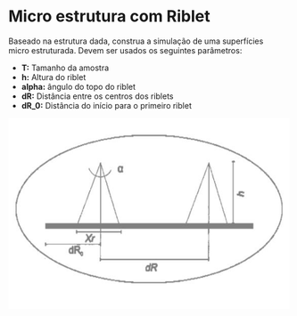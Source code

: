 <h1>Micro estrutura com Riblet</h1>

<p>Baseado na estrutura dada, construa a simulação de uma superfícies<br>
micro estruturada. Devem ser usados os seguintes parâmetros:</p>

<ul>
	<li><b>T:</b> Tamanho da amostra</li>
	<li><b>h:</b> Altura do riblet</li>
	<li><b>alpha:</b> ângulo do topo do riblet</li>
	<li><b>dR:</b> Distância entre os centros dos riblets</li>
	<li><b>dR_0:</b> Distância do início para o primeiro riblet</li>
</ul>

<img src="img/micro-estrutura.JPG">
	
